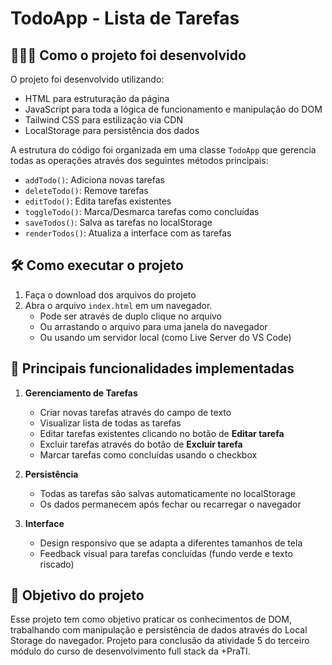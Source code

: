 # TodoApp - Lista de Tarefas

## 👨🏽‍💻 Como o projeto foi desenvolvido

O projeto foi desenvolvido utilizando:

- HTML para estruturação da página
- JavaScript para toda a lógica de funcionamento e manipulação do DOM
- Tailwind CSS para estilização via CDN
- LocalStorage para persistência dos dados

A estrutura do código foi organizada em uma classe `TodoApp` que gerencia todas as operações através dos seguintes métodos principais:

- `addTodo()`: Adiciona novas tarefas
- `deleteTodo()`: Remove tarefas
- `editTodo()`: Edita tarefas existentes
- `toggleTodo()`: Marca/Desmarca tarefas como concluídas
- `saveTodos()`: Salva as tarefas no localStorage
- `renderTodos()`: Atualiza a interface com as tarefas

## 🛠️ Como executar o projeto

1. Faça o download dos arquivos do projeto
2. Abra o arquivo `index.html` em um navegador.
   - Pode ser através de duplo clique no arquivo
   - Ou arrastando o arquivo para uma janela do navegador
   - Ou usando um servidor local (como Live Server do VS Code)

## 🧮 Principais funcionalidades implementadas

1. **Gerenciamento de Tarefas**

   - Criar novas tarefas através do campo de texto
   - Visualizar lista de todas as tarefas
   - Editar tarefas existentes clicando no botão de <strong>Editar tarefa</strong>
   - Excluir tarefas através do botão de <strong>Excluir tarefa</strong>
   - Marcar tarefas como concluídas usando o checkbox

2. **Persistência**

   - Todas as tarefas são salvas automaticamente no localStorage
   - Os dados permanecem após fechar ou recarregar o navegador

3. **Interface**
   - Design responsivo que se adapta a diferentes tamanhos de tela
   - Feedback visual para tarefas concluídas (fundo verde e texto riscado)

## 🔎 Objetivo do projeto

Esse projeto tem como objetivo praticar os conhecimentos de DOM, trabalhando com manipulação e persistência de dados através do Local Storage do navegador. Projeto para conclusão da atividade 5 do terceiro módulo do curso de desenvolvimento full stack da +PraTI.
